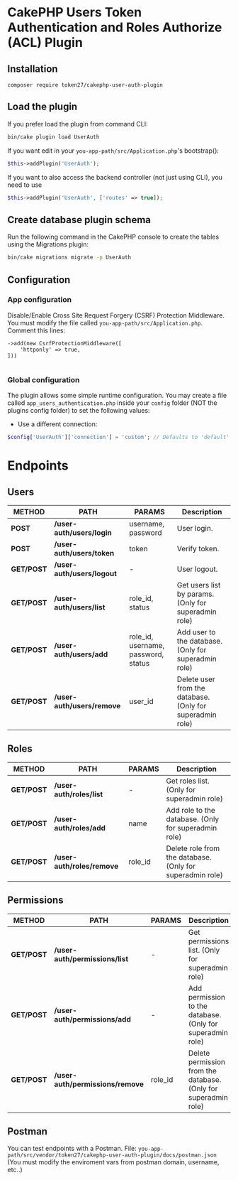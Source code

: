 # CakePHP Users Token Authentication and Roles Authorize (ACL) Plugin 


## Installation
```
composer require token27/cakephp-user-auth-plugin
```

## Load the plugin
If you prefer load the plugin from command CLI:
```sh
bin/cake plugin load UserAuth
```

If you want edit in your `you-app-path/src/Application.php`'s bootstrap():
```php
$this->addPlugin('UserAuth');
```

If you want to also access the backend controller (not just using CLI), you need to use
```php
$this->addPlugin('UserAuth', ['routes' => true]);
```

## Create database plugin schema
Run the following command in the CakePHP console to create the tables using the Migrations plugin:
```sh
bin/cake migrations migrate -p UserAuth
```

## Configuration

### App configuration
Disable/Enable Cross Site Request Forgery (CSRF) Protection Middleware.
You must modify the file called `you-app-path/src/Application.php`.
Comment this lines:
```
->add(new CsrfProtectionMiddleware([
    'httponly' => true,
]))
    
```

### Global configuration
The plugin allows some simple runtime configuration.
You may create a file called `app_users_authentication.php` inside your `config` folder (NOT the plugins config folder) to set the following values:

- Use a different connection:

```php
$config['UserAuth']['connection'] = 'custom'; // Defaults to 'default'
```


# Endpoints

## Users
| METHOD | PATH | PARAMS | Description |
| --- | ------ | -------- | --- |
| **POST** | **/user-auth/users/login** | username, password | User login. |
| **POST** | **/user-auth/users/token** | token | Verify token. |
| **GET/POST** | **/user-auth/users/logout** | - | User logout. |
| **GET/POST** | **/user-auth/users/list** | role_id, status | Get users list by params. (Only for superadmin role) |
| **GET/POST** | **/user-auth/users/add** | role_id, username, password, status | Add user to the database. (Only for superadmin role) |
| **GET/POST** | **/user-auth/users/remove** | user_id | Delete user from the database. (Only for superadmin role) |

## Roles
| METHOD | PATH | PARAMS | Description |
| --- | ------ | -------- | --- |
| **GET/POST** | **/user-auth/roles/list** | - | Get roles list. (Only for superadmin role) |
| **GET/POST** | **/user-auth/roles/add** | name | Add role to the database. (Only for superadmin role) |
| **GET/POST** | **/user-auth/roles/remove** | role_id | Delete role from the database. (Only for superadmin role) |

## Permissions
| METHOD | PATH | PARAMS | Description |
| --- | ------ | -------- | --- |
| **GET/POST** | **/user-auth/permissions/list** | - | Get permissions list. (Only for superadmin role) |
| **GET/POST** | **/user-auth/permissions/add** | - | Add permission to the database. (Only for superadmin role) |
| **GET/POST** | **/user-auth/permissions/remove** | role_id | Delete permission from the database. (Only for superadmin role) |

## Postman
You can test endpoints with a Postman.
File: `you-app-path/src/vendor/token27/cakephp-user-auth-plugin/docs/postman.json`
(You must modify the enviroment vars from postman domain, username, etc..)
